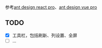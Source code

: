 参考[ant design react pro](https://procomponents.ant.design/components/table/)、[ant design vue pro](https://store.antdv.com/pro/preview/list/table-list)
## TODO

- [x] 工具栏，包括刷新、列设置、全屏
- [ ] ...
